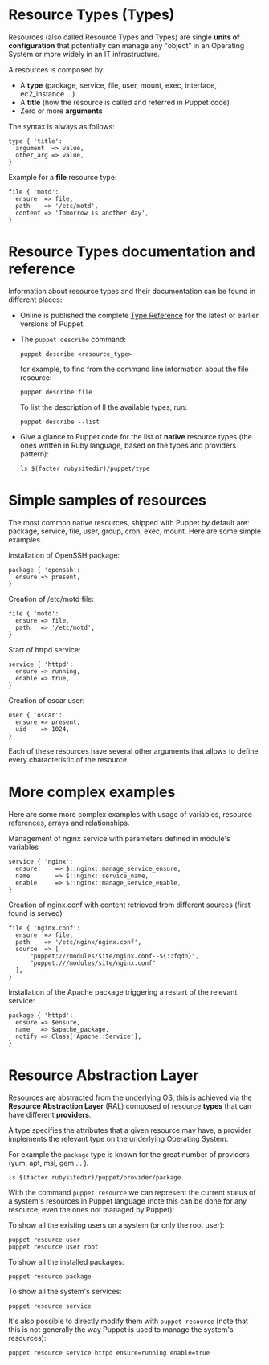 # Resource Types (Types)

Resources (also called Resource Types and Types) are single **units of configuration** that potentially can manage any "object" in an Operating System or more widely in an IT infrastructure.

A resources is composed by:

- A **type** (package, service, file, user, mount, exec, interface, ec2_instance ...)
- A **title** (how the resource is called and referred in Puppet code)
- Zero or more **arguments**

The syntax is always as follows:

    type { 'title':
      argument  => value,
      other_arg => value,
    }

Example for a **file** resource type:

    file { 'motd':
      ensure  => file,
      path    => '/etc/motd',
      content => 'Tomorrow is another day',
    }


# Resource Types documentation and reference

Information about resource types and their documentation can be found in different places:

  - Online is published the complete [Type Reference](http://docs.puppetlabs.com/references/latest/type.html) for the latest or earlier versions of Puppet.

  - The `puppet describe` command:

        puppet describe <resource_type>
      
    for example, to find from the command line information about the file resource:

        puppet describe file

    To list the description of ll the available types, run:
    
        puppet describe --list

  - Give a glance to Puppet code for the list of **native** resource types (the ones written in Ruby language, based on the types and providers pattern):

        ls $(facter rubysitedir)/puppet/type

# Simple samples of resources

The most common native resources, shipped with Puppet by default are: package, service, file, user, group, cron, exec, mount. Here are some simple examples.

Installation of OpenSSH package:

    package { 'openssh':
      ensure => present,
    }

Creation of /etc/motd file:

    file { 'motd':
      ensure => file,
      path   => '/etc/motd',
    }

Start of httpd service:

    service { 'httpd':
      ensure => running,
      enable => true,
    }

Creation of oscar user:

    user { 'oscar':
      ensure => present,
      uid    => 1024,
    }

Each of these resources have several other arguments that allows to define every characteristic of the resource.


# More complex examples

Here are some more complex examples with usage of variables, resource references, arrays and relationships.

Management of nginx service with parameters defined in module's variables

    service { 'nginx':
      ensure     => $::nginx::manage_service_ensure,
      name       => $::nginx::service_name,
      enable     => $::nginx::manage_service_enable,
    }

Creation of nginx.conf with content retrieved from different sources (first found is served)

    file { 'nginx.conf':
      ensure  => file,
      path    => '/etc/nginx/nginx.conf',
      source  => [
          "puppet:///modules/site/nginx.conf--${::fqdn}",
          "puppet:///modules/site/nginx.conf"
      ],
    }

Installation of the Apache package triggering a restart of the relevant service:

    package { 'httpd':
      ensure => $ensure,
      name   => $apache_package,
      notify => Class['Apache::Service'],
    }


# Resource Abstraction Layer

Resources are abstracted from the underlying OS, this is achieved via the **Resource Abstraction Layer** (RAL) composed of resource **types** that can have different **providers**.

A type specifies the attributes that a given resource may have, a provider implements the relevant type on the underlying Operating System.

For example the ```package``` type is known for the great number of providers (yum, apt, msi, gem ... ).

    ls $(facter rubysitedir)/puppet/provider/package

With the command ```puppet resource``` we can represent the current status of a system's resources in Puppet language (note this can be done for any resource, even the ones not managed by Puppet):

To show all the existing users on a system (or only the root user):

    puppet resource user
    puppet resource user root

To show all the installed packages:

    puppet resource package

To show all the system's services:

    puppet resource service

It's also possible to directly modify them with ```puppet resource``` (note that this is not generally the way Puppet is used to manage the system's resources):

    puppet resource service httpd ensure=running enable=true
